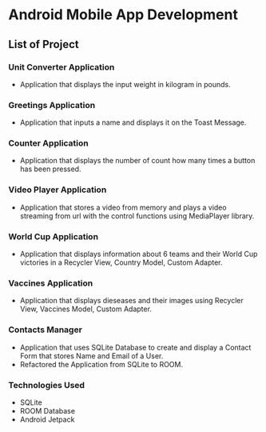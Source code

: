 # Android Mobile App Development 

## List of Project

### Unit Converter Application
- Application that displays the input weight in kilogram in pounds.
### Greetings Application 
- Application that inputs a name and displays it on the Toast Message.
### Counter Application
- Application that displays the number of count how many times a button has been pressed.
### Video Player Application
- Application that stores a video from memory and plays a video streaming from url with the control functions using MediaPlayer library. 
### World Cup Application
- Application that displays information about 6 teams and their World Cup victories in a Recycler View, Country Model, Custom Adapter. 
### Vaccines Application
- Application that displays dieseases and their images using Recycler View, Vaccines Model, Custom Adapter. 
### Contacts Manager
- Application that uses SQLite Database to create and display a Contact Form that stores Name and Email of a User.
- Refactored the Application from SQLite to ROOM. 

### Technologies Used 
- SQLite
- ROOM Database
- Android Jetpack

